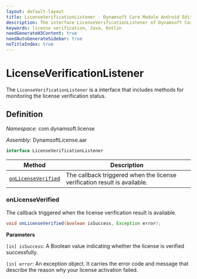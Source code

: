 ```yaml
---
layout: default-layout
title: LicenseVerificationListener - Dynamsoft Core Module Android Edition API Reference
description: The interface LicenseVerificationListener of Dynamsoft Core Module includes methods for monitoring the license verification status.
keywords: license verification, Java, Kotlin
needGenerateH3Content: true
needAutoGenerateSidebar: true
noTitleIndex: true
---
```


# LicenseVerificationListener

The `LicenseVerificationListener` is a interface that includes methods for monitoring the license verification status.

## Definition

*Namespace:* com.dynamsoft.license

*Assembly:* DynamsoftLicense.aar

```java
interface LicenseVerificationListener
```

| Method | Description |
| ------ | ----------- |
| [`onLicenseVerified`](#onlicenseverified) | The callback triggered when the license verification result is available. |

### onLicenseVerified

The callback triggered when the license verification result is available.

```java
void onLicenseVerified(boolean isSuccess, Exception error);
```

**Parameters**

`[in] isSuccess`: A Boolean value indicating whether the license is verified successfully. 

`[in] error`: An exception object. It carries the error code and message that describe the reason why your license activation failed.
